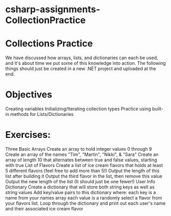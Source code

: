 # csharp-assignments-CollectionPractice

# Collections Practice
We have discussed how arrays, lists, and dictionaries can each be used, and it's about time we put some of this knowledge into action. The following things should just be created in a new .NET project and uploaded at the end.

# Objectives
Creating variables
Initializing/Iterating collection types
Practice using built-in methods for Lists/Dictionaries

# Exercises:
Three Basic Arrays
Create an array to hold integer values 0 through 9
Create an array of the names "Tim", "Martin", "Nikki", & "Sara"
Create an array of length 10 that alternates between true and false values, starting with true
List of Flavors
Create a list of ice cream flavors that holds at least 5 different flavors (feel free to add more than 5!)
Output the length of this list after building it
Output the third flavor in the list, then remove this value
Output the new length of the list (It should just be one fewer!)
User Info Dictionary
Create a dictionary that will store both string keys as well as string values
Add key/value pairs to this dictionary where:
each key is a name from your names array
each value is a randomly select a flavor from your flavors list.
Loop through the dictionary and print out each user's name and their associated ice cream flavor
